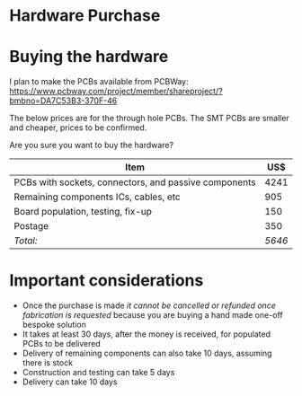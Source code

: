 Hardware Purchase
=================

Buying the hardware
===================

I plan to make the PCBs available from PCBWay: https://www.pcbway.com/project/member/shareproject/?bmbno=DA7C53B3-370F-46

The below prices are for the through hole PCBs. The SMT PCBs are smaller and cheaper, prices to be confirmed.

Are you sure you want to buy the hardware?

| Item													| US$		|
|-------------------------------------------------------|-----------|
| PCBs with sockets, connectors, and passive components | 4241		|
| Remaining components ICs, cables, etc					| 905		|
| Board population, testing, fix-up						| 150		|
| Postage                                               | 350  		|
| *Total:*												| *5646*	|


Important considerations
========================

* Once the purchase is made *it cannot be cancelled or refunded once fabrication is requested* because you are buying a hand made one-off bespoke solution
* It takes at least 30 days, after the money is received, for populated PCBs to be delivered
* Delivery of remaining components can also take 10 days, assuming there is stock
* Construction and testing can take 5 days
* Delivery can take 10 days
